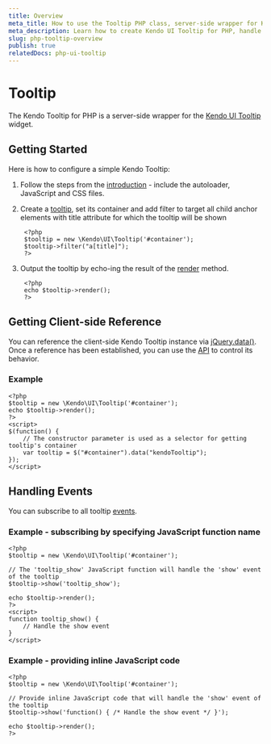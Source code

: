 ```yaml
---
title: Overview
meta_title: How to use the Tooltip PHP class, server-side wrapper for Kendo UI Tooltip widget
meta_description: Learn how to create Kendo UI Tooltip for PHP, handle Kendo UI Tooltip Events, access an existing tooltip.
slug: php-tooltip-overview
publish: true
relatedDocs: php-ui-tooltip
---
```


# Tooltip

The Kendo Tooltip for PHP is a server-side wrapper for the [Kendo UI Tooltip](http://docs.kendoui.com/api/web/tooltip) widget.

## Getting Started

Here is how to configure a simple Kendo Tooltip:

1. Follow the steps from the [introduction](/getting-started/using-kendo-with/php/introduction) - include the autoloader, JavaScript and CSS files.
2. Create a [tooltip](/api/wrappers/php/Kendo/UI/Tooltip), set its container and add filter to target all child anchor elements with title attribute for which the tooltip will be shown

        <?php
        $tooltip = new \Kendo\UI\Tooltip('#container');
        $tooltip->filter("a[title]");
        ?>
3. Output the tooltip by echo-ing the result of the [render](/api/wrappers/php/Kendo/UI/Widget#render) method.

        <?php
        echo $tooltip->render();
        ?>

## Getting Client-side Reference

You can reference the client-side Kendo Tooltip instance via [jQuery.data()](http://api.jquery.com/jQuery.data/).
Once a reference has been established, you can use the [API](/api/web/tooltip#methods) to control its behavior.

### Example

    <?php
    $tooltip = new \Kendo\UI\Tooltip('#container');
    echo $tooltip->render();
    ?>
    <script>
    $(function() {
        // The constructor parameter is used as a selector for getting tooltip's container
        var tooltip = $("#container").data("kendoTooltip");
    });
    </script>

## Handling Events

You can subscribe to all tooltip [events](/api/web/tooltip#events).

### Example - subscribing by specifying JavaScript function name

    <?php
    $tooltip = new \Kendo\UI\Tooltip('#container');

    // The 'tooltip_show' JavaScript function will handle the 'show' event of the tooltip
    $tooltip->show('tooltip_show');

    echo $tooltip->render();
    ?>
    <script>
    function tooltip_show() {
        // Handle the show event
    }
    </script>

### Example - providing inline JavaScript code

    <?php
    $tooltip = new \Kendo\UI\Tooltip('#container');

    // Provide inline JavaScript code that will handle the 'show' event of the tooltip
    $tooltip->show('function() { /* Handle the show event */ }');

    echo $tooltip->render();
    ?>
 
